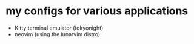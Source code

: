 # my configs for various applications

- Kitty terminal emulator (tokyonight)
- neovim (using the lunarvim distro)
